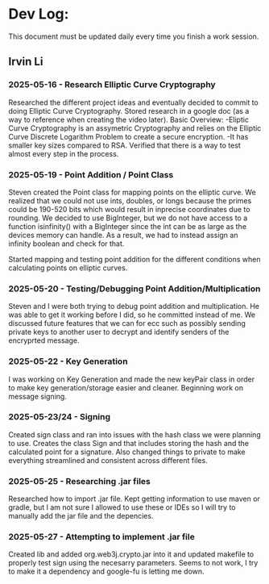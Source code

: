 # Dev Log:

This document must be updated daily every time you finish a work session.

## Irvin Li

### 2025-05-16 - Research Elliptic Curve Cryptography
Researched the different project ideas and eventually decided to commit to doing Elliptic Curve Cryptography.
Stored research in a google doc (as a way to reference when creating the video later).
Basic Overview:
-Eliptic Curve Cryptography is an assymetric Cryptography and relies on the Elliptic Curve Discrete Logarithm Problem to create a secure encryption.
-It has smaller key sizes compared to RSA.
Verified that there is a way to test almost every step in the process.

### 2025-05-19 - Point Addition / Point Class
Steven created the Point class for mapping points on the elliptic curve. We realized that we could not use ints, doubles, or longs because the primes could be 190-520 bits which would result in inprecise coordinates due to rounding. We decided to use BigInteger, but we do not have access to a function isinfinity() with a BigInteger since the int can be as large as the devices memory can handle. As a result, we had to instead assign an infinity boolean  and check for that. 

Started mapping and testing point addition for the different conditions when calculating points on elliptic curves.

### 2025-05-20 - Testing/Debugging Point Addition/Multiplication
Steven and I were both trying to debug point addition and multiplication. He was able to get it working before I did, so he committed instead of me. We discussed future features that we can for ecc such as possibly sending private keys to another user to decrypt and identify senders of the encryprted message.

### 2025-05-22 - Key Generation
I was working on Key Generation and made the new keyPair class in order to make key generation/storage easier and cleaner. Beginning work on message signing.

### 2025-05-23/24 - Signing
Created sign class and ran into issues with the hash class we were planning to use. Creates the class Sign and that includes storing the hash and the calculated point for a signature. Also changed things to private to make everything streamlined and consistent across different files.

### 2025-05-25 - Researching .jar files
Researched how to import .jar file. Kept getting information to use maven or gradle, but I am not sure I allowed to use these or IDEs so I will try to manually add the jar file and the depencies.

### 2025-05-27 - Attempting to implement .jar file
Created lib and added org.web3j.crypto.jar into it and updated makefile to properly test sign using the necesarry parameters. Seems to not work, I try to make it a dependency and google-fu is letting me down.

### 
